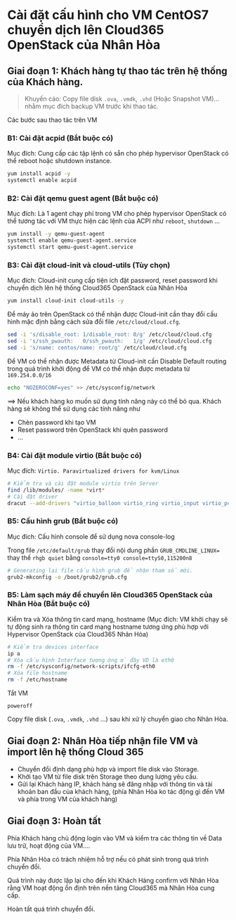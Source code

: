 # Cài đặt cấu hình cho VM CentOS7 chuyển dịch lên Cloud365 OpenStack của Nhân Hòa

## Giai đoạn 1: Khách hàng tự thao tác trên hệ thống của Khách hàng.

> Khuyến cáo: Copy file disk `.ova`, `.vmdk`, `.vhd` (Hoặc Snapshot VM)... nhằm mục đích backup VM trước khi thao tác. 

Các bước sau thao tác trên VM 

### B1: Cài đặt acpid (Bắt buộc có)

Mục đích: Cung cấp các tập lệnh có sẵn cho phép hypervisor OpenStack có thể reboot hoặc shutdown instance.

``` sh 
yum install acpid -y
systemctl enable acpid
```

### B2: Cài đặt qemu guest agent (Bắt buộc có)

Mục đích: Là 1 agent chạy phí trong VM cho phép hypervisor OpenStack có thể tương tác với VM thực hiện các lệnh của ACPI như `reboot`, `shutdown` ...

``` sh 
yum install -y qemu-guest-agent
systemctl enable qemu-guest-agent.service
systemctl start qemu-guest-agent.service
```

### B3: Cài đặt cloud-init và cloud-utils (Tùy chọn)

Mục đích: Cloud-init cung cấp tiện ích đặt password, reset password khi chuyển dịch lên hệ thống Cloud365 OpenStack của Nhân Hòa

``` sh
yum install cloud-init cloud-utils -y
```

Để máy ảo trên OpenStack có thể nhận được Cloud-init cần thay đổi cấu hình mặc định bằng cách sửa đổi file `/etc/cloud/cloud.cfg`. 

``` sh
sed -i 's/disable_root: 1/disable_root: 0/g' /etc/cloud/cloud.cfg
sed -i 's/ssh_pwauth:   0/ssh_pwauth:   1/g' /etc/cloud/cloud.cfg
sed -i 's/name: centos/name: root/g' /etc/cloud/cloud.cfg
```

Để VM có thể nhận được Metadata từ Cloud-init cần Disable Default routing trong quá trình khởi động để VM có thể nhận được metadata từ `169.254.0.0/16` 

``` sh
echo "NOZEROCONF=yes" >> /etc/sysconfig/network
```

==> Nếu khách hàng ko muốn sử dụng tính năng này có thể bỏ qua. Khách hàng sẽ không thể sử dụng các tính năng như 

- Chèn password khi tạo VM
- Reset password trên OpenStack khi quên password
- ...

### B4: Cài đặt module virtio (Bắt buộc có)

Mục đích: `Virtio. Paravirtualized drivers for kvm/Linux`

``` sh 
# Kiểm tra và cài đặt module virtio trên Server 
find /lib/modules/ -name *virt*
# Cài đặt driver 
dracut --add-drivers "virtio_balloon virtio_ring virtio_input virtio_pci virtio virtio_blk virtio_net caif_virtio virtio_scsi" --force
```

### B5: Cấu hình grub (Bắt buộc có)

Mục đích: Cấu hình console để sử dụng nova console-log

Trong file `/etc/default/grub` thay đổi nội dung phần `GRUB_CMDLINE_LINUX=` thay thế `rhgb quiet` bằng `console=tty0 console=ttyS0,115200n8`

``` sh
# Generating lại file cấu hình grub để nhận tham số mới.
grub2-mkconfig -o /boot/grub2/grub.cfg
```

### B5: Làm sạch máy để chuyển lên Cloud365 OpenStack của Nhân Hòa (Bắt buộc có)

Kiểm tra và Xóa thông tin card mạng, hostname (Mục đích: VM khởi chạy sẽ tự động sinh ra thông tin card mạng hostname tương ứng phù hợp với Hypervisor OpenStack của Cloud365 Nhân Hòa)

``` sh
# Kiểm tra devices interface 
ip a
# Xóa cấu hình Interface tương ứng ở đây VD là eth0
rm -f /etc/sysconfig/network-scripts/ifcfg-eth0
# Xóa file hostname
rm -f /etc/hostname
```

Tắt VM 

```
poweroff
```

Copy file disk (`.ova`, `.vmdk`, `.vhd` ...) sau khi xử lý chuyển giao cho Nhân Hòa.

## Giai đoạn 2: Nhân Hòa tiếp nhận file VM và import lên hệ thống Cloud 365

- Chuyển đổi định dạng phù hợp và import file disk vào Storage.
- Khởi tạo VM từ file disk trên Storage theo dung lượng yêu cầu.
- Gửi lại Khách hàng IP, khách hàng sẽ đăng nhập với thông tin và tài khoản ban đầu của khách hàng, (phía Nhân Hòa ko tác động gì đến VM và phía trong VM của khách hàng)

## Giai đoạn 3: Hoàn tất

Phía Khách hàng chủ động login vào VM và kiểm tra các thông tin về Data lưu trữ, hoạt động của VM.... 

Phía Nhân Hòa có trách nhiệm hỗ trợ nếu có phát sinh trong quá trình chuyển đổi. 

Quá trình này được lặp lại cho đến khi Khách Hàng confirm với Nhân Hòa rằng VM hoạt động ổn định trên nền tảng Cloud365 mà Nhân Hòa cung cấp.

Hoàn tất quá trình chuyển đổi.